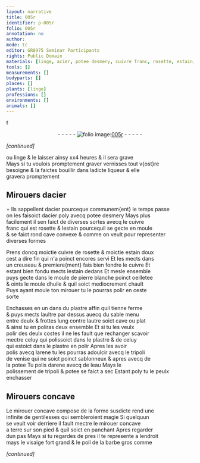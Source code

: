 ```yaml
---
layout: narrative
title: 005r
identifier: p-005r
folio: 005r
annotation: no
author:
mode: tc
editor: GR8975 Seminar Participants
rights: Public Domain
materials: [linge, acier, potee desmery, cuivre franc, rosette, estain, cuivre de rosette, cuivre, pierre, blanche, huile, plastre, sable, arene, tripoli, de venise, sablonneux, potee, eau]
tools: []
measurements: []
bodyparts: []
places: []
plants: [linge]
professions: []
environments: []
animals: []
---
```


f<div class="folio" align="center">- - - - - <a href="http://gallica.bnf.fr/ark:/12148/btv1b10500001g/f15.image" target="_blank"><img src="https://cu-mkp.github.io/2017-workshop-edition/assets/photo-icon.png" alt="folio image: " style="display:inline-block; margin-bottom:-3px;"/>005r</a> - - - - - </div>  
 
*[continued]*
  
ou <span class="m"><span class="pa">linge</span></span> & le laisser ainsy xx4 heures & il sera grave<br/> Mays si tu voulois promptement graver vernisses tout v{ost}re<br/> besoigne & la faictes bouillir dans ladicte liqueur & elle<br/> gravera promptement
 
 
  

## Mirouers d<span class="m">acier</span>

 
\+ Ils sappellent d<span class="m">acier</span> pourceque communem{ent} le temps passe<br/> on les faisoict d<span class="m">acier</span> poly avecq <span class="m">potee desmery</span> Mays plus<br/> facilement il sen faict de diverses sortes avecq le <span class="m">cuivre<br/> franc</span> qui est <span class="m">rosette</span> & l<span class="m">estain</span> pourcequil se gecte en moule<br/> & se faict rond cave convexe & comme on veult pour representer<br/> diverses formes
 
Prens doncq moictie <span class="m">cuivre de rosette</span> & moictie <span class="m">estain</span> doux<br/> cest a dire fin qui n'a poinct encores servi Et les mects dans<br/> un creuseau & premiere{ment} fais bien fondre le <span class="m">cuivre</span> Et<br/> estant bien fondu mects l<span class="m">estain</span> dedans Et mesle ensemble<br/> puys gecte dans le moule de <span class="m">pierre</span> <span class="m">blanche</span> poinct oeilletee<br/> & oints le moule d<span class="m">huile</span> & quil soict mediocrement chault<br/> Puys ayant moule ton mirouer tu le pourras polir en ceste<br/> sorte
 
Enchasses en un dans du <span class="m">plastre</span> affin quil tienne ferme<br/> & puys mects laultre par dessus auecq du <span class="m">sable</span> menu<br/> entre deulx & frottes lung contre lautre soict cave ou plat<br/> & ainsi tu en poliras deux ensemble Et si tu les veulx<br/> polir des deulx costes il ne les fault que rechanger scavoir<br/> mectre celuy qui polissoict dans le <span class="m">plastre</span> & de celuy<br/> qui estoict dans le <span class="m">plastre</span> en polir Apres les avoir<br/> polis avecq l<span class="m">arene</span> tu les pourras adoulcir avecq le <span class="m">tripoli</span><br/> <span class="m">de venise</span> qui ne soict poinct <span class="m">sablonneux</span> & apres avecq de<br/> la <span class="m">potee</span> Tu polis d<span class="m">arene</span> avecq de l<span class="m">eau</span> Mays le<br/> polissement de <span class="m">tripoli</span> & <span class="m">potee</span> se faict a sec Estant poly tu le peulx enchasser
 
 
  

## Mirouers concave

 
Le mirouer concave compose de la forme susdicte rend une<br/> infinite de gentilesses qui sembleroient magie Si quelquun<br/> se veult voir derriere il fault mectre le mirouer concave<br/> a terre sur son pied & quil soict en panchant Apres regarder<br/> dun pas Mays si tu regardes de pres il te represente a lendroit<br/> mays le visaige fort grand & le poil de la barbe gros comme
 
*[continued]*
 
